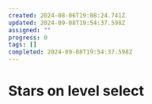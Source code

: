 ```yaml
---
created: 2024-08-06T19:08:24.741Z
updated: 2024-09-08T19:54:37.598Z
assigned: ""
progress: 0
tags: []
completed: 2024-09-08T19:54:37.598Z
---
```


# Stars on level select
